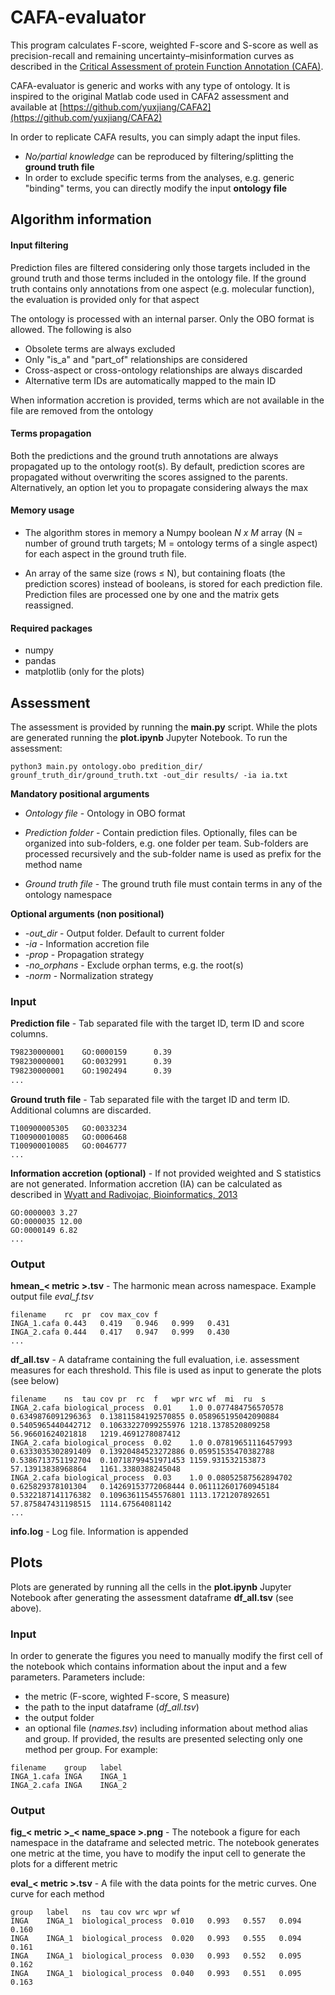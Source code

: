 # CAFA-evaluator

This program calculates F-score, weighted F-score and S-score as well as precision-recall and 
remaining uncertainty–misinformation curves as described in the 
[Critical Assessment of protein Function Annotation (CAFA)](https://www.biofunctionprediction.org/cafa/).

CAFA-evaluator is generic and works with any type of ontology. It is inspired to the original Matlab code 
used in CAFA2 assessment and available at [https://github.com/yuxjiang/CAFA2](https://github.com/yuxjiang/CAFA2)

In order to replicate CAFA results, you can simply adapt the input files. 
- *No/partial knowledge* can be reproduced by filtering/splitting the **ground truth file** 
- In order to exclude specific terms from the analyses, 
e.g. generic "binding" terms, you can directly modify the input **ontology file** 


## Algorithm information 

#### Input filtering

Prediction files are filtered considering only those targets included in the ground truth and those terms included in 
the ontology file. If the ground truth contains only annotations from one aspect (e.g. molecular function), 
the evaluation is provided only for that aspect

The ontology is processed with an internal parser. Only the OBO format is allowed. The following is also 
  - Obsolete terms are always excluded
  - Only "is_a" and "part_of" relationships are considered
  - Cross-aspect or cross-ontology relationships are always discarded
  - Alternative term IDs are automatically mapped to the main ID

When information accretion is provided, terms which are not available in the file are removed from the ontology


#### Terms propagation

Both the predictions and the ground truth annotations are always propagated up to the ontology root(s). By
default, prediction scores are propagated without overwriting the scores assigned to the parents. Alternatively,
an option let you to propagate considering always the max

#### Memory usage

- The algorithm stores in memory a Numpy boolean *N x M* array 
(N = number of ground truth targets; M = ontology terms of a single aspect)
for each aspect in the ground truth file.

- An array of the same size (rows &le; N), but containing floats (the prediction scores) instead of booleans, 
is stored for each prediction file. Prediction files are processed one by one and the matrix gets reassigned.


#### Required packages

- numpy
- pandas
- matplotlib (only for the plots)

## Assessment

The assessment is provided by running the **main.py** script. While the plots are generated running 
the **plot.ipynb** Jupyter Notebook. To run the assessment:

    python3 main.py ontology.obo predition_dir/ grounf_truth_dir/ground_truth.txt -out_dir results/ -ia ia.txt
    
**Mandatory positional arguments**
* *Ontology file* - Ontology in OBO format

* *Prediction folder* - Contain prediction files. Optionally, files can be organized into sub-folders, e.g. one folder per team. 
Sub-folders are processed recursively and the sub-folder name is used as prefix for the method name

* *Ground truth file* - The ground truth file must contain terms in any of the ontology namespace

**Optional arguments (non positional)**

* *-out_dir* - Output folder. Default to current folder
* *-ia* - Information accretion file
* *-prop* - Propagation strategy 
* *-no_orphans* - Exclude orphan terms, e.g. the root(s)
* *-norm* - Normalization strategy

### Input
**Prediction file** - Tab separated file with the target ID, term ID and score columns.

~~~txt
T98230000001    GO:0000159      0.39
T98230000001    GO:0032991      0.39
T98230000001    GO:1902494      0.39
...
~~~

**Ground truth file** - Tab separated file with the target ID and term ID. 
Additional columns are discarded.
~~~
T100900005305   GO:0033234
T100900010085   GO:0006468
T100900010085   GO:0046777
...
~~~

**Information accretion (optional)** - If not provided weighted and S statistics are not generated.
Information accretion (IA) can be calculated as described in
[Wyatt and Radivojac, Bioinformatics, 2013](https://pubmed.ncbi.nlm.nih.gov/23813009/)

```
GO:0000003 3.27
GO:0000035 12.00
GO:0000149 6.82
...
```

### Output


**hmean_< metric >.tsv** - The harmonic mean across namespace. Example output file *eval_f.tsv*
```
filename	rc	pr	cov	max_cov	f
INGA_1.cafa	0.443	0.419	0.946	0.999	0.431
INGA_2.cafa	0.444	0.417	0.947	0.999	0.430
...
```

**df_all.tsv** - A dataframe containing the full evaluation, i.e. assessment measures for each threshold. This
file is used as input to generate the plots (see below)
```
filename	ns	tau	cov	pr	rc	f	wpr	wrc	wf	mi	ru	s
INGA_2.cafa	biological_process	0.01	1.0	0.077484756570578	0.6349876091296363	0.13811584192570855	0.058965195042090884	0.5405965440442712	0.10633227099255976	1218.1378520809258	56.96601624021818	1219.4691278087412
INGA_2.cafa	biological_process	0.02	1.0	0.07819651116457993	0.6333035302891409	0.13920484523272886	0.05951535470382788	0.5386713751192704	0.10718799451971453	1159.931532153873	57.13913838968864	1161.3380388245048
INGA_2.cafa	biological_process	0.03	1.0	0.08052587562894702	0.625829378101304	0.14269153772068444	0.061112601760945184	0.5322187141176382	0.10963611545576801	1113.1721207892651	57.875847431198515	1114.67564081142
...
```


**info.log** - Log file. Information is appended


## Plots

Plots are generated by running all the cells in the **plot.ipynb** Jupyter Notebook after generating the assessment
dataframe **df_all.tsv** (see above). 

### Input

In order to generate the figures you need to manually modify the first cell of the notebook which 
contains information about the input and a few parameters. Parameters include: 
* the metric (F-score, wighted F-score, S measure)
* the path to the input dataframe (*df_all.tsv*)
* the output folder
* an optional file (*names.tsv*) including information about method alias and group. If provided, the results
are presented selecting only one method per group. For example:
```
filename	group	label
INGA_1.cafa	INGA	INGA_1
INGA_2.cafa	INGA	INGA_2
```

### Output

**fig_< metric >_< name_space >.png** - The notebook a figure for each namespace in the dataframe and selected metric. 
The notebook generates one metric at the time, you have to modify the input cell to generate the plots for a different metric

**eval_< metric >.tsv** - A file with the data points for the metric curves. One curve for each method
```
group	label	ns	tau	cov	wrc	wpr	wf
INGA	INGA_1	biological_process	0.010	0.993	0.557	0.094	0.160
INGA	INGA_1	biological_process	0.020	0.993	0.555	0.094	0.161
INGA	INGA_1	biological_process	0.030	0.993	0.552	0.095	0.162
INGA	INGA_1	biological_process	0.040	0.993	0.551	0.095	0.163
```
